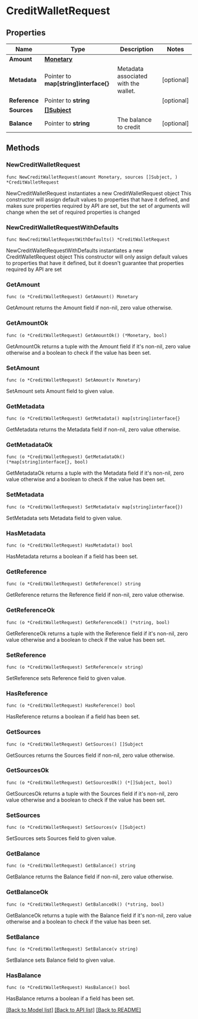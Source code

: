 # CreditWalletRequest

## Properties

Name | Type | Description | Notes
------------ | ------------- | ------------- | -------------
**Amount** | [**Monetary**](Monetary.md) |  | 
**Metadata** | Pointer to **map[string]interface{}** | Metadata associated with the wallet. | [optional] 
**Reference** | Pointer to **string** |  | [optional] 
**Sources** | [**[]Subject**](Subject.md) |  | 
**Balance** | Pointer to **string** | The balance to credit | [optional] 

## Methods

### NewCreditWalletRequest

`func NewCreditWalletRequest(amount Monetary, sources []Subject, ) *CreditWalletRequest`

NewCreditWalletRequest instantiates a new CreditWalletRequest object
This constructor will assign default values to properties that have it defined,
and makes sure properties required by API are set, but the set of arguments
will change when the set of required properties is changed

### NewCreditWalletRequestWithDefaults

`func NewCreditWalletRequestWithDefaults() *CreditWalletRequest`

NewCreditWalletRequestWithDefaults instantiates a new CreditWalletRequest object
This constructor will only assign default values to properties that have it defined,
but it doesn't guarantee that properties required by API are set

### GetAmount

`func (o *CreditWalletRequest) GetAmount() Monetary`

GetAmount returns the Amount field if non-nil, zero value otherwise.

### GetAmountOk

`func (o *CreditWalletRequest) GetAmountOk() (*Monetary, bool)`

GetAmountOk returns a tuple with the Amount field if it's non-nil, zero value otherwise
and a boolean to check if the value has been set.

### SetAmount

`func (o *CreditWalletRequest) SetAmount(v Monetary)`

SetAmount sets Amount field to given value.


### GetMetadata

`func (o *CreditWalletRequest) GetMetadata() map[string]interface{}`

GetMetadata returns the Metadata field if non-nil, zero value otherwise.

### GetMetadataOk

`func (o *CreditWalletRequest) GetMetadataOk() (*map[string]interface{}, bool)`

GetMetadataOk returns a tuple with the Metadata field if it's non-nil, zero value otherwise
and a boolean to check if the value has been set.

### SetMetadata

`func (o *CreditWalletRequest) SetMetadata(v map[string]interface{})`

SetMetadata sets Metadata field to given value.

### HasMetadata

`func (o *CreditWalletRequest) HasMetadata() bool`

HasMetadata returns a boolean if a field has been set.

### GetReference

`func (o *CreditWalletRequest) GetReference() string`

GetReference returns the Reference field if non-nil, zero value otherwise.

### GetReferenceOk

`func (o *CreditWalletRequest) GetReferenceOk() (*string, bool)`

GetReferenceOk returns a tuple with the Reference field if it's non-nil, zero value otherwise
and a boolean to check if the value has been set.

### SetReference

`func (o *CreditWalletRequest) SetReference(v string)`

SetReference sets Reference field to given value.

### HasReference

`func (o *CreditWalletRequest) HasReference() bool`

HasReference returns a boolean if a field has been set.

### GetSources

`func (o *CreditWalletRequest) GetSources() []Subject`

GetSources returns the Sources field if non-nil, zero value otherwise.

### GetSourcesOk

`func (o *CreditWalletRequest) GetSourcesOk() (*[]Subject, bool)`

GetSourcesOk returns a tuple with the Sources field if it's non-nil, zero value otherwise
and a boolean to check if the value has been set.

### SetSources

`func (o *CreditWalletRequest) SetSources(v []Subject)`

SetSources sets Sources field to given value.


### GetBalance

`func (o *CreditWalletRequest) GetBalance() string`

GetBalance returns the Balance field if non-nil, zero value otherwise.

### GetBalanceOk

`func (o *CreditWalletRequest) GetBalanceOk() (*string, bool)`

GetBalanceOk returns a tuple with the Balance field if it's non-nil, zero value otherwise
and a boolean to check if the value has been set.

### SetBalance

`func (o *CreditWalletRequest) SetBalance(v string)`

SetBalance sets Balance field to given value.

### HasBalance

`func (o *CreditWalletRequest) HasBalance() bool`

HasBalance returns a boolean if a field has been set.


[[Back to Model list]](../README.md#documentation-for-models) [[Back to API list]](../README.md#documentation-for-api-endpoints) [[Back to README]](../README.md)


